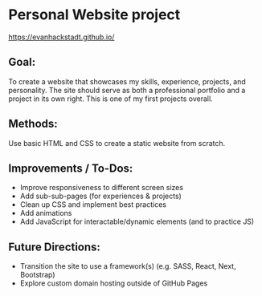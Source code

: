 # Personal Website project
https://evanhackstadt.github.io/

## Goal:
To create a website that showcases my skills, experience, projects, and personality.
The site should serve as both a professional portfolio and a project in its own right.
This is one of my first projects overall.

## Methods:
Use basic HTML and CSS to create a static website from scratch.

## Improvements / To-Dos:
- Improve responsiveness to different screen sizes
- Add sub-sub-pages (for experiences & projects)
- Clean up CSS and implement best practices
- Add animations
- Add JavaScript for interactable/dynamic elements (and to practice JS)

## Future Directions:
- Transition the site to use a framework(s) (e.g. SASS, React, Next, Bootstrap)
- Explore custom domain hosting outside of GitHub Pages
